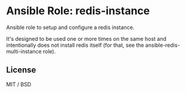 # Ansible Role: redis-instance

Ansible role to setup and configure a redis instance.

It's designed to be used one or more times on the same host and intentionally does
not install redis itself (for that, see the ansible-redis-multi-instance role).

## License

MIT / BSD
